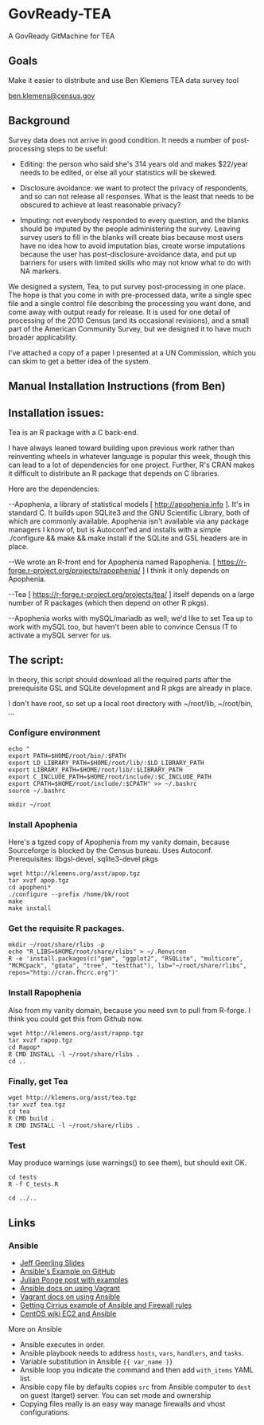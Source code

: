 GovReady-TEA
=============================

A GovReady GitMachine for TEA

## Goals

Make it easier to distribute and use Ben Klemens TEA data survey tool

ben.klemens@census.gov


## Background

Survey data does not arrive in good condition. It needs a number of post-processing steps to be useful:

* Editing: the person who said she's 314 years old and makes $22/year needs to be edited, or else all your statistics will be skewed.

* Disclosure avoidance: we want to protect the privacy of respondents, and so can not release all responses. What is the least that needs to be obscured to achieve at least reasonable privacy?

* Imputing: not everybody responded to every question, and the blanks should be imputed by the people administering the survey. Leaving survey users to fill in the blanks will create bias because most users have no idea how to avoid imputation bias, create worse imputations because the user has post-disclosure-avoidance data, and put up barriers for users with limited skills who may not know what to do with NA markers.

We designed a system, Tea, to put survey post-processing in one place. The hope is that you come in with pre-processed data, write a single spec file and a single control file describing the processing you want done, and come away with output ready for release. It is used for one detail of processing of the 2010 Census (and its occasional revisions), and a small part of the American Community Survey, but we designed it to have much broader applicability.

I've attached a copy of a paper I presented at a UN Commission, which you can skim to get a better idea of the system.

## Manual Installation Instructions (from Ben)

Installation issues:
-------------------

Tea is an R package with a C back-end.

I have always leaned toward building upon previous work rather than reinventing wheels in whatever language is popular this week, though this can lead to a lot of dependencies for one project. Further, R's CRAN makes it difficult to distribute an R package that depends on C libraries.

Here are the dependencies:

--Apophenia, a library of statistical models [ http://apophenia.info ]. It's in standard C. It builds upon SQLite3 and the GNU Scientific Library, both of which are commonly available. Apophenia isn't available via any package managers I know of, but is Autoconf'ed and installs with a simple ./configure && make && make install if the SQLite and GSL headers are in place.


--We wrote an R-front end for Apophenia named Rapophenia. [ https://r-forge.r-project.org/projects/rapophenia/ ] I think it only depends on Apophenia.

--Tea [ https://r-forge.r-project.org/projects/tea/ ] itself depends on a large number of R packages (which then depend on other R pkgs).


--Apophenia works with mySQL/mariadb as well; we'd like to set Tea up to work with mySQL too, but haven't been able to convince Census IT to activate a mySQL server for us.


## The script:

In theory, this script should download all the required parts after the prerequisite GSL and SQLite development and R pkgs are already in place.


I don't have root, so set up a local root directory with ~/root/lib, ~/root/bin, ...

### Configure environment

```
echo "
export PATH=$HOME/root/bin/:$PATH
export LD_LIBRARY_PATH=$HOME/root/lib/:$LD_LIBRARY_PATH
export LIBRARY_PATH=$HOME/root/lib/:$LIBRARY_PATH
export C_INCLUDE_PATH=$HOME/root/include/:$C_INCLUDE_PATH
export CPATH=$HOME/root/include/:$CPATH" >> ~/.bashrc
source ~/.bashrc

mkdir ~/root
```

### Install Apophenia

Here's a tgzed copy of Apophenia from my vanity domain, because Sourceforge is blocked by the Census bureau. Uses Autoconf.
Prerequisites: libgsl-devel, sqlite3-devel pkgs

```
wget http://klemens.org/asst/apop.tgz
tar xvzf apop.tgz
cd apopheni*
./configure --prefix /home/bk/root
make
make install
```

### Get the requisite R packages.

```
mkdir ~/root/share/rlibs -p
echo "R_LIBS=$HOME/root/share/rlibs" > ~/.Renviron
R -e 'install.packages(c("gam", "ggplot2", "RSQLite", "multicore", "MCMCpack", "gdata", "tree", "testthat"), lib="~/root/share/rlibs", repos="http://cran.fhcrc.org")'
```

### Install Rapophenia

Also from my vanity domain, because you need svn to pull from R-forge. I think you could get this from Github now.

```
wget http://klemens.org/asst/rapop.tgz
tar xvzf rapop.tgz
cd Rapop*
R CMD INSTALL -l ~/root/share/rlibs .
cd ..
```


### Finally, get Tea

```
wget http://klemens.org/asst/tea.tgz
tar xvzf tea.tgz
cd tea
R CMD build .
R CMD INSTALL -l ~/root/share/rlibs .
```

### Test

May produce warnings (use warnings() to see them), but should exit OK.

```
cd tests
R -f C_tests.R

cd ../..
```

## Links

### Ansible
* [Jeff Geerling Slides](http://www.slideshare.net/geerlingguy/local-development-on-virtual-machines-vagrant-virtualbox-and-ansible)
* [Ansible's Example on GitHub](https://github.com/ansible/ansible-examples/tree/master/lamp_simple)
* [Julian Ponge post with examples](http://julien.ponge.org/blog/scalable-and-understandable-provisioning-with-ansible-and-vagrant/)
* [Ansible docs on using Vagrant](http://docs.ansible.com/guide_vagrant.html)
* [Vagrant docs on using Ansible](http://docs.vagrantup.com/v2/provisioning/ansible.html)
* [Getting Cirrius example of Ansible and Firewall rules](http://www.gettingcirrius.com/2013/11/configure-iptables-with-ansible.html)
* [CentOS wiki EC2 and Ansible](http://wiki.centos.org/Cloud/Manage/Ansible)

More on Ansible
* Ansible executes in order.
* Ansible playbook needs to address `hosts`, `vars`, `handlers`, and `tasks`. 
* Variable substitution in Ansible `{{ var_name }}` 
* Ansible loop you indicate the command and then add `with_items` YAML list. 
* Ansible copy file by defaults copies `src` from Ansible computer to `dest` on guest (target) server. You can set mode and ownership
* Copying files really is an easy way manage firewalls and vhost configurations.


